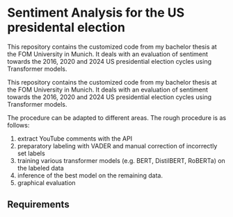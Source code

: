 # Sentiment Analysis for the US presidental election

This repository contains the customized code from my bachelor thesis at the FOM University in Munich. It deals with an evaluation of sentiment towards the 2016, 2020 and 2024 US presidential election cycles using Transformer models.

This repository contains the customized code from my bachelor thesis at the FOM University in Munich. It deals with an evaluation of sentiment towards the 2016, 2020 and 2024 US presidential election cycles using Transformer models.

The procedure can be adapted to different areas. The rough procedure is as follows:
1. extract YouTube comments with the API
2. preparatory labeling with VADER and manual correction of incorrectly set labels 
3. training various transformer models (e.g. BERT, DistilBERT, RoBERTa) on the labeled data
4. inference of the best model on the remaining data. 
5. graphical evaluation

## Requirements
